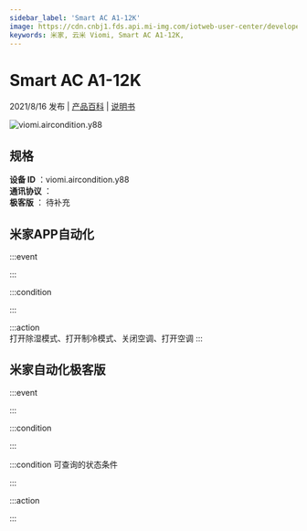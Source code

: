```yaml
---
sidebar_label: 'Smart AC A1-12K'
image: https://cdn.cnbj1.fds.api.mi-img.com/iotweb-user-center/developer_1679048028118axbFnICc.png?GalaxyAccessKeyId=AKVGLQWBOVIRQ3XLEW&Expires=9223372036854775807&Signature=LkyPp7JmcKJrjNL6ISBvipu8XIo=
keywords: 米家, 云米 Viomi, Smart AC A1-12K, 
---
```

# Smart AC A1-12K

2021/8/16 发布 | [产品百科](https://home.mi.com/webapp/content/baike/product/index.html?model=viomi.aircondition.y88/) | [说明书](https://home.mi.com/views/introduction.html?model=viomi.aircondition.y88&region=cn)

![viomi.aircondition.y88](https://cdn.cnbj1.fds.api.mi-img.com/iotweb-user-center/developer_1679048028118axbFnICc.png?GalaxyAccessKeyId=AKVGLQWBOVIRQ3XLEW&Expires=9223372036854775807&Signature=LkyPp7JmcKJrjNL6ISBvipu8XIo=)

## 规格  
> 
**设备 ID** ：viomi.aircondition.y88  
**通讯协议** ：  
**极客版**  ： 待补充 


## 米家APP自动化  

:::event  

:::

:::condition  

:::

:::action   
打开除湿模式、打开制冷模式、关闭空调、打开空调
:::

## 米家自动化极客版  

:::event  

:::

:::condition  

:::

:::condition 可查询的状态条件  

:::

:::action  

:::

        
